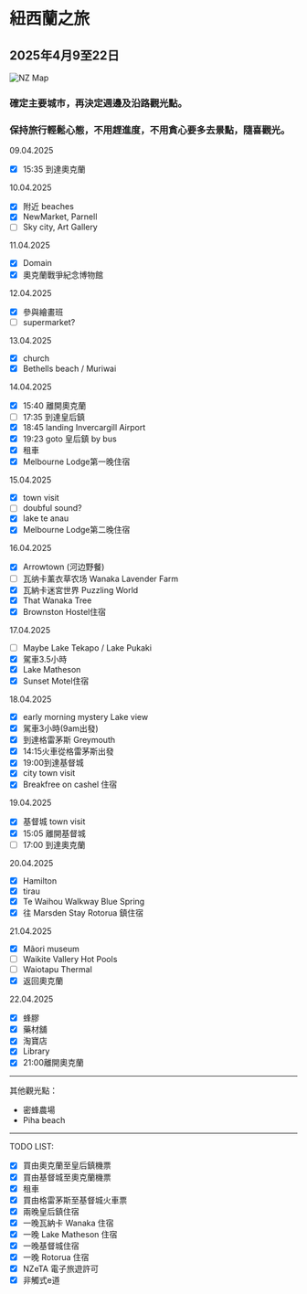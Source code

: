 # 紐西蘭之旅

## 2025年4月9至22日

![NZ Map](https://ichef.bbci.co.uk/ace/ws/800/cpsprodpb/D673/production/_128399845_bbcm_new-zealand_country_profile_map_240123.png.webp)

### 確定主要城巿，再決定週邊及沿路觀光點。

### 保持旅行輕鬆心態，不用趕進度，不用貪心要多去景點，隨喜觀光。

09.04.2025
- [x] 15:35 到達奧克蘭

10.04.2025
- [x] 附近 beaches
- [x] NewMarket, Parnell 
- [ ] Sky city, Art Gallery

11.04.2025
- [x] Domain
- [x] 奧克蘭戰爭紀念博物館

12.04.2025
- [x] 參與繪畫班
- [ ] supermarket?

13.04.2025
- [x] church
- [x] Bethells beach / Muriwai

14.04.2025
- [x] 15:40 離開奧克蘭
- [ ] 17:35 到達皇后鎮
- [x] 18:45 landing Invercargill Airport
- [x] 19:23 goto 皇后鎮 by bus
- [x] 租車
- [x] Melbourne Lodge第一晚住宿

15.04.2025
- [x] town visit
- [ ] doubful sound?
- [x] lake te anau
- [x] Melbourne Lodge第二晚住宿

16.04.2025
- [x] Arrowtown (河边野餐)
- [ ] 瓦纳卡薰衣草农场 Wanaka Lavender Farm
- [x] 瓦納卡迷宮世界 Puzzling World
- [x] That Wanaka Tree
- [x] Brownston Hostel住宿

17.04.2025
- [ ] Maybe Lake Tekapo / Lake Pukaki
- [x] 駕車3.5小時
- [x] Lake Matheson
- [x] Sunset Motel住宿

18.04.2025
- [x] early morning mystery Lake view
- [x] 駕車3小時(9am出發)
- [x] 到達格雷茅斯 Greymouth
- [x] 14:15火車從格雷茅斯出發
- [x] 19:00到達基督城
- [x] city town visit
- [x] Breakfree on cashel 住宿

19.04.2025
- [x] 基督城 town visit
- [x] 15:05 離開基督城
- [ ] 17:00 到達奧克蘭

20.04.2025
- [x] Hamilton
- [x] tirau
- [x] Te Waihou Walkway Blue Spring
- [x] 往 Marsden Stay Rotorua 鎮住宿

21.04.2025
- [x] Mãori museum
- [ ] Waikite Vallery Hot Pools
- [ ] Waiotapu Thermal
- [x] 返回奧克蘭

22.04.2025
- [x] 蜂膠
- [x] 藥材舖
- [x] 淘寶店
- [x] Library
- [x] 21:00離開奧克蘭
----
其他觀光點：
- 密蜂農場
- Piha beach
----
TODO LIST:
- [x] 買由奧克蘭至皇后鎮機票
- [x] 買由基督城至奧克蘭機票
- [x] 租車
- [x] 買由格雷茅斯至基督城火車票
- [x] 兩晚皇后鎮住宿
- [x] 一晚瓦納卡 Wanaka 住宿
- [x] 一晚 Lake Matheson 住宿
- [x] 一晚基督城住宿
- [x] 一晚 Rotorua 住宿
- [x] NZeTA 電子旅遊許可
- [x] 非觸式e道
